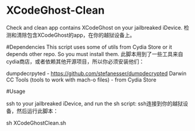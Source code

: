 # XCodeGhost-Clean

Check and clean app contains XCodeGhost on your jailbreaked iDevice. 
检测和清除包含XCodeGhost的app，在你的越狱设备上。

#Dependencies
This script uses some of utils from Cydia Store or it depends other repo. So you must install them.
此脚本用到了一些工具来自cydia商店，或者依赖其他开源项目，所以你必须安装他们：

dumpdecrpyted - https://github.com/stefanesser/dumpdecrypted
Darwin CC Tools (tools to work with mach-o files) - from Cydia Store


#Usage

ssh to your jailbreaked iDevice, and run the sh script:
ssh连接到你的越狱设备，然后运行此脚本：

sh XCodeGhostClean.sh




